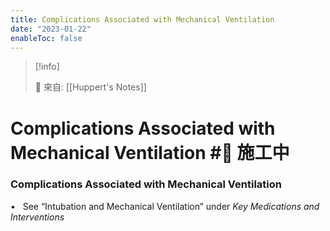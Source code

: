 ```yaml
---
title: Complications Associated with Mechanical Ventilation
date: "2023-01-22"
enableToc: false
---
```


> [!info]
>
> 🌱 來自: [[Huppert's Notes]]

# Complications Associated with Mechanical Ventilation #🚧 施工中

### Complications Associated with Mechanical Ventilation

•   See “Intubation and Mechanical Ventilation” under *Key Medications and Interventions*

